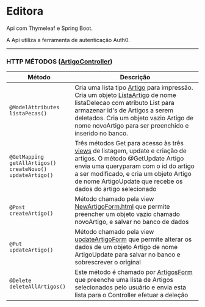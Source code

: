 # Editora
Api com Thymeleaf e Spring Boot.

A Api utiliza a ferramenta de autenticação Auth0. 

----

### HTTP MÉTODOS (<a href="https://github.com/CarllosOutside/EditoraWeb/blob/main/dw-main_editora/src/main/java/dw/editora/control/ArtigoController.java" >ArtigoController</a>)

| Método        | Descrição                    |
| ------------- | ------------------------------ |
| `@ModelAttributes listaPecas()`      | Cria uma lista tipo <a href="https://github.com/CarllosOutside/EditoraWeb/blob/main/dw-main_editora/src/main/java/dw/editora/model/Artigo.java">Artigo</a> para impressão. Cria um objeto <a href="https://github.com/CarllosOutside/EditoraWeb/blob/main/dw-main_editora/src/main/java/dw/editora/ListaArtigos.java">ListaArtigo</a> de nome listaDelecao com atributo List<Long> para armazenar id's de Artigos a serem deletados. Cria um objeto vazio Artigo de nome novoArtigo para ser preenchido e inserido no banco.       |
| `@GetMapping`<br> `getAllArtigos()`<br> `createNovo()`<br> `updateArtigo()`    | Três métodos Get para acesso às três <a href="https://github.com/CarllosOutside/EditoraWeb/tree/main/dw-main_editora/src/main/resources/templates">views</a> de listagem, update e criação de artigos. O método @GetUpdate Artigo envia uma queryparam com o id do artigo a ser modificado, e cria um objeto Artigo de nome ArtigoUpdate que recebe os dados do artigo selecionado  |
|`@Post createArtigo()`| Método chamado pela view <a href="https://github.com/CarllosOutside/EditoraWeb/blob/main/dw-main_editora/src/main/resources/templates/newArtigoForm.html">NewArtigoForm.html</a> que permite preencher um objeto vazio chamado novoArtigo, e salvar no banco de dados|
|`@Put updateArtigo()`| Método chamado pela view <a href="https://github.com/CarllosOutside/EditoraWeb/blob/main/dw-main_editora/src/main/resources/templates/updateArtigoForm.html">updateArtigoForm</a> que permite alterar os dados de um objeto Artigo de nome ArtigoUpdate para salvar no banco e sobrescrever o original |
|`@Delete deleteAllArtigos()`| Este método é chamado por <a href="https://github.com/CarllosOutside/EditoraWeb/blob/main/dw-main_editora/src/main/resources/templates/artigosForm.html">ArtigosForm</a> que preenche uma lista de Artigos selecionados pelo usuário e envia esta lista para o Controller efetuar a deleção|
